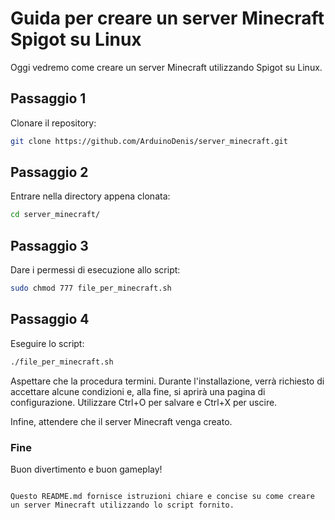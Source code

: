 
# Guida per creare un server Minecraft Spigot su Linux

Oggi vedremo come creare un server Minecraft utilizzando Spigot su Linux.

## Passaggio 1

Clonare il repository:

```bash
git clone https://github.com/ArduinoDenis/server_minecraft.git
```

## Passaggio 2

Entrare nella directory appena clonata:

```bash
cd server_minecraft/
```

## Passaggio 3

Dare i permessi di esecuzione allo script:

```bash
sudo chmod 777 file_per_minecraft.sh
```

## Passaggio 4

Eseguire lo script:

```bash
./file_per_minecraft.sh
```

Aspettare che la procedura termini. Durante l'installazione, verrà richiesto di accettare alcune condizioni e, alla fine, si aprirà una pagina di configurazione. Utilizzare Ctrl+O per salvare e Ctrl+X per uscire.

Infine, attendere che il server Minecraft venga creato.

### Fine

Buon divertimento e buon gameplay!
```

Questo README.md fornisce istruzioni chiare e concise su come creare un server Minecraft utilizzando lo script fornito.
